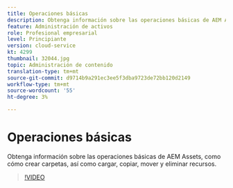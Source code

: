 ```yaml
---
title: Operaciones básicas
description: Obtenga información sobre las operaciones básicas de AEM Assets, como cómo crear carpetas, así como cargar, copiar, mover y eliminar recursos.
feature: Administración de activos
role: Profesional empresarial
level: Principiante
version: cloud-service
kt: 4299
thumbnail: 32044.jpg
topic: Administración de contenido
translation-type: tm+mt
source-git-commit: d9714b9a291ec3ee5f3dba9723de72bb120d2149
workflow-type: tm+mt
source-wordcount: '55'
ht-degree: 3%

---
```



# Operaciones básicas

Obtenga información sobre las operaciones básicas de AEM Assets, como cómo crear carpetas, así como cargar, copiar, mover y eliminar recursos.

>[!VIDEO](https://video.tv.adobe.com/v/32044/?quality=12&learn=on&hidetitle=true)